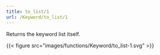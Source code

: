 ```yaml
---
title: to_list/1
url: /Keyword/to_list/1
---
```



Returns the keyword list itself.

{{< figure src="images/functions/Keyword/to_list-1.svg" >}}
